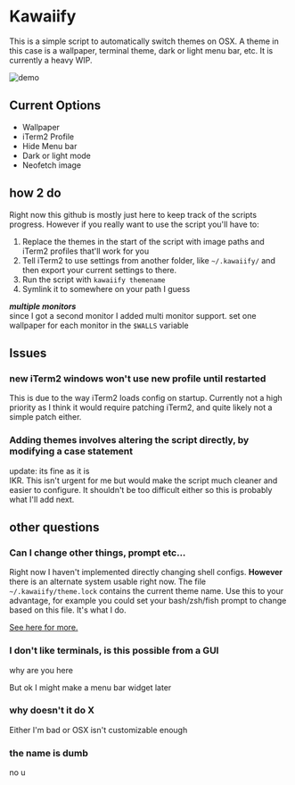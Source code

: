 # Kawaiify

This is a simple script to automatically switch themes on OSX.
A theme in this case is a wallpaper, terminal theme, dark or
light menu bar, etc. It is currently a heavy WIP.

![demo](script-demo.gif)

## Current Options
* Wallpaper
* iTerm2 Profile
* Hide Menu bar
* Dark or light mode
* Neofetch image

## how 2 do
Right now this github is mostly just here to keep track of the scripts progress.
However if you really want to use the script you'll have to:
1. Replace the themes in the start of the script with image paths and iTerm2 profiles 
that'll work for you
2. Tell iTerm2 to use settings from another folder, like `~/.kawaiify/` and then export
your current settings to there.
3. Run the script with `kawaiify themename`
4. Symlink it to somewhere on your path I guess

***multiple monitors***  
since I got a second monitor I added multi monitor support. set one wallpaper for each monitor in the `$WALLS` variable

## Issues
### new iTerm2 windows won't use new profile until restarted
This is due to the way iTerm2 loads config on startup. Currently not a high
priority as I think it would require patching iTerm2, and quite likely not a
simple patch either.

### Adding themes involves altering the script directly, by modifying a case statement
update: its fine as it is  
IKR. This isn't urgent for me but would make the script much cleaner and
easier to configure. It shouldn't be too difficult either so this is probably
what I'll add next.

## other questions
### Can I change other things, prompt etc...
Right now I haven't implemented directly changing shell configs. **However** there is an alternate system usable right now. The file `~/.kawaiify/theme.lock` contains the current theme name. Use this to your advantage, for example you could set your bash/zsh/fish prompt to change based on this file. It's what I do.

[See here for more.](theme-lock.md)

### I don't like terminals, is this possible from a GUI
why are you here

But ok I might make a menu bar widget later

### why doesn't it do X
Either I'm bad or OSX isn't customizable enough

### the name is dumb
no u
